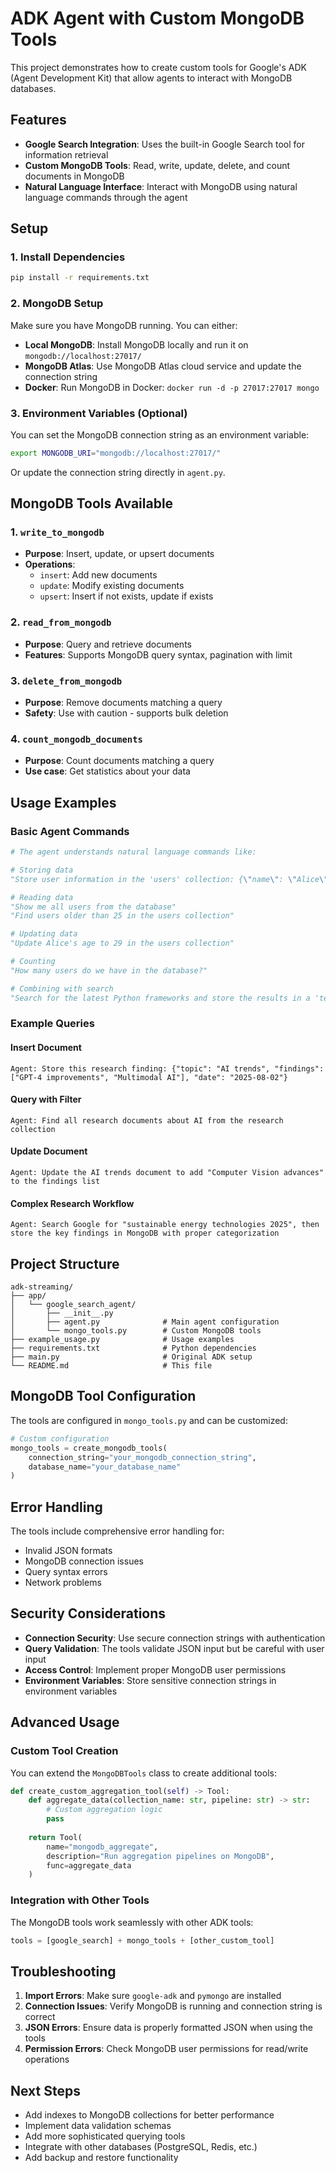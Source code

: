# ADK Agent with Custom MongoDB Tools

This project demonstrates how to create custom tools for Google's ADK (Agent Development Kit) that allow agents to interact with MongoDB databases.

## Features

- **Google Search Integration**: Uses the built-in Google Search tool for information retrieval
- **Custom MongoDB Tools**: Read, write, update, delete, and count documents in MongoDB
- **Natural Language Interface**: Interact with MongoDB using natural language commands through the agent

## Setup

### 1. Install Dependencies

```bash
pip install -r requirements.txt
```

### 2. MongoDB Setup

Make sure you have MongoDB running. You can either:

- **Local MongoDB**: Install MongoDB locally and run it on `mongodb://localhost:27017/`
- **MongoDB Atlas**: Use MongoDB Atlas cloud service and update the connection string
- **Docker**: Run MongoDB in Docker: `docker run -d -p 27017:27017 mongo`

### 3. Environment Variables (Optional)

You can set the MongoDB connection string as an environment variable:

```bash
export MONGODB_URI="mongodb://localhost:27017/"
```

Or update the connection string directly in `agent.py`.

## MongoDB Tools Available

### 1. `write_to_mongodb`
- **Purpose**: Insert, update, or upsert documents
- **Operations**: 
  - `insert`: Add new documents
  - `update`: Modify existing documents
  - `upsert`: Insert if not exists, update if exists

### 2. `read_from_mongodb`
- **Purpose**: Query and retrieve documents
- **Features**: Supports MongoDB query syntax, pagination with limit

### 3. `delete_from_mongodb`
- **Purpose**: Remove documents matching a query
- **Safety**: Use with caution - supports bulk deletion

### 4. `count_mongodb_documents`
- **Purpose**: Count documents matching a query
- **Use case**: Get statistics about your data

## Usage Examples

### Basic Agent Commands

```python
# The agent understands natural language commands like:

# Storing data
"Store user information in the 'users' collection: {\"name\": \"Alice\", \"email\": \"alice@email.com\", \"age\": 28}"

# Reading data
"Show me all users from the database"
"Find users older than 25 in the users collection"

# Updating data
"Update Alice's age to 29 in the users collection"

# Counting
"How many users do we have in the database?"

# Combining with search
"Search for the latest Python frameworks and store the results in a 'tech_research' collection"
```

### Example Queries

#### Insert Document
```
Agent: Store this research finding: {"topic": "AI trends", "findings": ["GPT-4 improvements", "Multimodal AI"], "date": "2025-08-02"}
```

#### Query with Filter
```
Agent: Find all research documents about AI from the research collection
```

#### Update Document
```
Agent: Update the AI trends document to add "Computer Vision advances" to the findings list
```

#### Complex Research Workflow
```
Agent: Search Google for "sustainable energy technologies 2025", then store the key findings in MongoDB with proper categorization
```

## Project Structure

```
adk-streaming/
├── app/
│   └── google_search_agent/
│       ├── __init__.py
│       ├── agent.py              # Main agent configuration
│       └── mongo_tools.py        # Custom MongoDB tools
├── example_usage.py              # Usage examples
├── requirements.txt              # Python dependencies
├── main.py                       # Original ADK setup
└── README.md                     # This file
```

## MongoDB Tool Configuration

The tools are configured in `mongo_tools.py` and can be customized:

```python
# Custom configuration
mongo_tools = create_mongodb_tools(
    connection_string="your_mongodb_connection_string",
    database_name="your_database_name"
)
```

## Error Handling

The tools include comprehensive error handling for:
- Invalid JSON formats
- MongoDB connection issues
- Query syntax errors
- Network problems

## Security Considerations

- **Connection Security**: Use secure connection strings with authentication
- **Query Validation**: The tools validate JSON input but be careful with user input
- **Access Control**: Implement proper MongoDB user permissions
- **Environment Variables**: Store sensitive connection strings in environment variables

## Advanced Usage

### Custom Tool Creation

You can extend the `MongoDBTools` class to create additional tools:

```python
def create_custom_aggregation_tool(self) -> Tool:
    def aggregate_data(collection_name: str, pipeline: str) -> str:
        # Custom aggregation logic
        pass
    
    return Tool(
        name="mongodb_aggregate",
        description="Run aggregation pipelines on MongoDB",
        func=aggregate_data
    )
```

### Integration with Other Tools

The MongoDB tools work seamlessly with other ADK tools:

```python
tools = [google_search] + mongo_tools + [other_custom_tool]
```

## Troubleshooting

1. **Import Errors**: Make sure `google-adk` and `pymongo` are installed
2. **Connection Issues**: Verify MongoDB is running and connection string is correct
3. **JSON Errors**: Ensure data is properly formatted JSON when using the tools
4. **Permission Errors**: Check MongoDB user permissions for read/write operations

## Next Steps

- Add indexes to MongoDB collections for better performance
- Implement data validation schemas
- Add more sophisticated querying tools
- Integrate with other databases (PostgreSQL, Redis, etc.)
- Add backup and restore functionality
